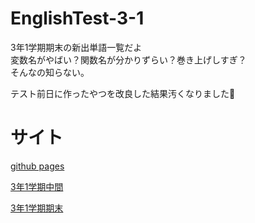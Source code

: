 # EnglishTest-3-1
3年1学期期末の新出単語一覧だよ  
変数名がやばい？関数名が分かりずらい？巻き上げしすぎ？  
そんなの知らない。  

テスト前日に作ったやつを改良した結果汚くなりました🤗

# サイト
[github pages](https://satooru65536.github.io/EnglishMemorize/)

[3年1学期中間](https://nagi65536.ddns.net/et/3-1/)

[3年1学期期末](https://nagi65536.ddns.net/et/3-2/)

